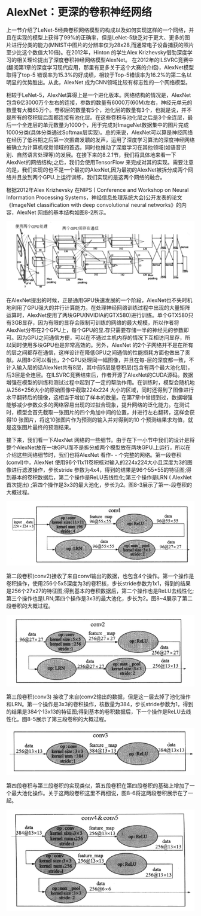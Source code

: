 # AlexNet：更深的卷积神经网络

​		上一节介绍了LeNet-5经典卷积网络模型的构成以及如何实现这样的一个网络，并且在实现的模型上获得了99%的正确率，但是LeNet-5缺乏对于更大、更多的图片进行分类的能力(MNIST中图片的分辨率仅为28x28,而通常电子设备捕获的照片至少比这个数值大10倍)。在2012年，Hinton 的学生Alex Krizhevsky借助深度学习的相关理论提出了深度卷积神经网络模型AlexNet。 在2012年的ILSVRC竞赛中(翻阅第1章的深度学习现代应用，那里有更多关于这个大赛的介绍)，AlexNet模型取得了top-5 错误率为15.3%的好成绩，相较于Top-5错误率为16.2%的第二名以明显的优势胜出。从此，AlexNet 成为CNN领域比较有标志性的一个网络模型。

相较于LeNet-5，AlexNet算得上是一个进化版本。网络结构的情况是，AlexNet 包含6亿3000万个左右的连接，参数的数量有6000万(60M)左右，神经元单元的数量有大概65万个。卷积层的数量有5个，池化层的数量有3个，也就是说，并不是所有的卷积层后面都连接有池化层。在这些卷积与池化层之后是3个全连层，最后一个全连层的单元数量为1000个，用于完成对ImageNet数据集中的图片完成1000分类(具体分类通过Softmax层实现)。总的来说，AlexNet可以算是神经网络在经历了低谷期之后第一次振聋发聩的发声，运用了深度学习算法的深度神经网络被确立为计算机视觉领域的首选，同时也推动了深度学习在其他领域(如语音识别、自然语言处理等)的发展。在接下来的8.2.1节，我们将具体地来看一下AlexNet的网络结构;之后，我们会使用TensorFlow 来完成对其的实现。需要注意的是，我们实现的也不是一个最初的AlexNet,因为最初的AlexNet被拆分成两个网络并且放到两个GPU.上运行训练，我们实现的是这两个网络的融合。

根据2012年Alex Krizhevsky 在NIPS ( Conference and Workshop on Neural Information Processing Systems，神经信息处理系统大会)公开发表的论文《ImageNet classification with deep convolutional neural networks》的内容，AlexNet 网络的基本结构如图8-2所示。

![image-20210430214149474](src/AlexNet/image-20210430214149474.png)

在AlexNet提出的时候，正是通用GPU快速发展的一个阶段，AlexNet也不失时机地利用了GPU强大的并行计算能力。在处理神经网络训练过程中出现的大量矩阵运算时，AlexNet使用了两块GPU(NVIDIA的GTX580)进行训练。单个GTX580只有3GB显存，因为有限的显存会限制可训练的网络的最大规模，所以作者将AlexNet分布在2个GPU上，每个GPU的显.存只需要存储一半的神经元的参数即可。因为GPU之间通信方便，可以在不通过主机内存的情况下互相访问显存，所以同时使用多块GPU也是非常高效的。另外，AlexNet 的2个子网络并不是在所有的层之间都存在通信，这样设计在降低GPU之间通信的性能损耗方面也做出了贡献。从图8-2可以看出，2个GPU处理同一幅图像，并且在每-层的深度都一致，不计入输入层的话AlexNet共有8层，其中前5层是卷积层(包含有两个最大池化层)，后3层是全连层。在ILSVRC竞赛结束后，作者开源了AlexNet的CUDA源码。数据增强在模型的训练和测试过程中起到了一定的帮助作用。在训练时，模型会随机地从256*256大小的原始图像中截取224x224 大小的区域，同时还得到了图像进行水平翻转后的镜像，这相当于增加了样本的数量。在第7章中曾提到过，数据增强能够减少参数众多的网络容易出现的过拟合现象，提升网络的泛化能力。在测试时，模型会首先截取一张图片的四个角加中间的位置，并进行左右翻转，这样会获得10 张图片，将这10张图片作为预测的输入并对得到的10 个预测结果求均值，就是这张图片最终的预测结果。

接下来，我们看一下AlexNet 网络的一些细节。由于在下一小节中我们的设计是将整个AlexNet放在一块GPU而不是拆分成两个模型放在两块GPU.上运行，所以在介绍这些网络细节时，我们也将AlexNet 看作- - 个完整的网络。第一段卷积(convl)中，AlexNet 使用96个11x11卷积核对输入的224x224大小且深度为3的图像进行滤波操作，步长stride 参数为4x4，得到的结果是96个55*55的特征图;得到基本的卷积数据后，第二个操作是ReLU去线性化;第三个操作是LRN ( AlexNet首次提出) ;第四个操作是3x3的最大池化，步长为2。图8-3展示了第一-段卷积的大概过程。

![image-20210430214555854](src/AlexNet/image-20210430214555854.png)

第二段卷积(conv2)接收了来自convl输出的数据，也包含4个操作。第一个操作是卷积操作，使用256个5x5深度为3的卷积核，步长stride参数为1x1，得到的结果是256个27x27的特征图;得到基本的卷积数据后，第二个操作也是ReLU去线性化;第三个操作也是LRN;第四个操作是3x3的最大池化，步长为2。图8~4展示了第二段卷积的大概过程。

![image-20210430214643575](src/AlexNet/image-20210430214643575.png)

第三段卷积(conv3) 接收了来自(conv2输出的数据，但是这一层去掉了池化操作和LRN。第一个操作是3x3的卷积操作，核数量为384，步长stride参数为1，得到的结果是384个13x13的特征图;得到基本的卷积数据后，下一个操作是ReLU去线性化。图8-5展示了第三段卷积的大概过程。

![image-20210430215648935](src/AlexNet/image-20210430215648935.png)

第四段卷积与第三段卷积的实现类似，第五段卷积在第四段卷积的基础上增加了一个最大池化操作。关于这两段卷积这里不再细说，图8-6将这两段卷积展示在了一起。

![image-20210430215756653](src/AlexNet/image-20210430215756653.png)

